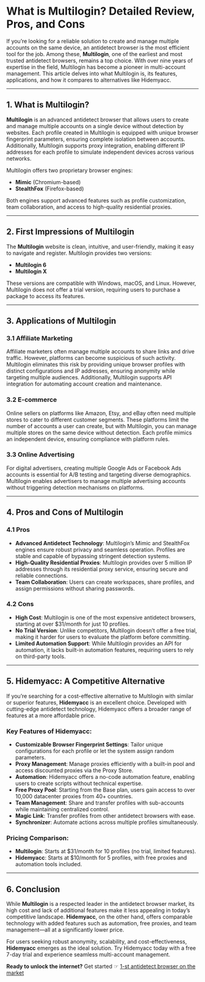 # What is Multilogin? Detailed Review, Pros, and Cons

If you’re looking for a reliable solution to create and manage multiple accounts on the same device, an antidetect browser is the most efficient tool for the job. Among these, **Multilogin**, one of the earliest and most trusted antidetect browsers, remains a top choice. With over nine years of expertise in the field, Multilogin has become a pioneer in multi-account management. This article delves into what Multilogin is, its features, applications, and how it compares to alternatives like Hidemyacc.

---

## 1. What is Multilogin?

**Multilogin** is an advanced antidetect browser that allows users to create and manage multiple accounts on a single device without detection by websites. Each profile created in Multilogin is equipped with unique browser fingerprint parameters, ensuring complete isolation between accounts. Additionally, Multilogin supports proxy integration, enabling different IP addresses for each profile to simulate independent devices across various networks.

Multilogin offers two proprietary browser engines:
- **Mimic** (Chromium-based)
- **StealthFox** (Firefox-based)

Both engines support advanced features such as profile customization, team collaboration, and access to high-quality residential proxies.

---

## 2. First Impressions of Multilogin

The **Multilogin** website is clean, intuitive, and user-friendly, making it easy to navigate and register. Multilogin provides two versions:
- **Multilogin 6**
- **Multilogin X**

These versions are compatible with Windows, macOS, and Linux. However, Multilogin does not offer a trial version, requiring users to purchase a package to access its features.

---

## 3. Applications of Multilogin

### 3.1 Affiliate Marketing
Affiliate marketers often manage multiple accounts to share links and drive traffic. However, platforms can become suspicious of such activity. Multilogin eliminates this risk by providing unique browser profiles with distinct configurations and IP addresses, ensuring anonymity while targeting multiple audiences. Additionally, Multilogin supports API integration for automating account creation and maintenance.

### 3.2 E-commerce
Online sellers on platforms like Amazon, Etsy, and eBay often need multiple stores to cater to different customer segments. These platforms limit the number of accounts a user can create, but with Multilogin, you can manage multiple stores on the same device without detection. Each profile mimics an independent device, ensuring compliance with platform rules.

### 3.3 Online Advertising
For digital advertisers, creating multiple Google Ads or Facebook Ads accounts is essential for A/B testing and targeting diverse demographics. Multilogin enables advertisers to manage multiple advertising accounts without triggering detection mechanisms on platforms.

---

## 4. Pros and Cons of Multilogin

### 4.1 Pros
- **Advanced Antidetect Technology**: Multilogin’s Mimic and StealthFox engines ensure robust privacy and seamless operation. Profiles are stable and capable of bypassing stringent detection systems.
- **High-Quality Residential Proxies**: Multilogin provides over 5 million IP addresses through its residential proxy service, ensuring secure and reliable connections.
- **Team Collaboration**: Users can create workspaces, share profiles, and assign permissions without sharing passwords.

### 4.2 Cons
- **High Cost**: Multilogin is one of the most expensive antidetect browsers, starting at over $31/month for just 10 profiles.
- **No Trial Version**: Unlike competitors, Multilogin doesn’t offer a free trial, making it harder for users to evaluate the platform before committing.
- **Limited Automation Support**: While Multilogin provides an API for automation, it lacks built-in automation features, requiring users to rely on third-party tools.

---

## 5. Hidemyacc: A Competitive Alternative

If you’re searching for a cost-effective alternative to Multilogin with similar or superior features, **Hidemyacc** is an excellent choice. Developed with cutting-edge antidetect technology, Hidemyacc offers a broader range of features at a more affordable price.

### Key Features of Hidemyacc:
- **Customizable Browser Fingerprint Settings**: Tailor unique configurations for each profile or let the system assign random parameters.
- **Proxy Management**: Manage proxies efficiently with a built-in pool and access discounted proxies via the Proxy Store.
- **Automation**: Hidemyacc offers a no-code automation feature, enabling users to create scripts without technical expertise.
- **Free Proxy Pool**: Starting from the Base plan, users gain access to over 10,000 datacenter proxies from 40+ countries.
- **Team Management**: Share and transfer profiles with sub-accounts while maintaining centralized control.
- **Magic Link**: Transfer profiles from other antidetect browsers with ease.
- **Synchronizer**: Automate actions across multiple profiles simultaneously.

### Pricing Comparison:
- **Multilogin**: Starts at $31/month for 10 profiles (no trial, limited features).
- **Hidemyacc**: Starts at $10/month for 5 profiles, with free proxies and automation tools included.

---

## 6. Conclusion

While **Multilogin** is a respected leader in the antidetect browser market, its high cost and lack of additional features make it less appealing in today’s competitive landscape. **Hidemyacc**, on the other hand, offers comparable technology with added features such as automation, free proxies, and team management—all at a significantly lower price.

For users seeking robust anonymity, scalability, and cost-effectiveness, **Hidemyacc** emerges as the ideal solution. Try Hidemyacc today with a free 7-day trial and experience seamless multi-account management.

**Ready to unlock the internet?** Get started ☞ [1-st antidetect browser on the market](https://bit.ly/multIlogin)
